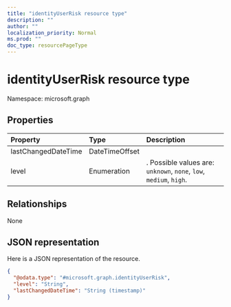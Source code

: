 ```yaml
---
title: "identityUserRisk resource type"
description: ""
author: ""
localization_priority: Normal
ms.prod: ""
doc_type: resourcePageType
---
```


# identityUserRisk resource type


Namespace: microsoft.graph



## Properties
|Property|Type|Description|
|:---|:---|:---|
|lastChangedDateTime|DateTimeOffset||
|level|Enumeration|. Possible values are: `unknown`, `none`, `low`, `medium`, `high`.|

## Relationships
None

## JSON representation
Here is a JSON representation of the resource.
<!-- {
  "blockType": "resource",
  "@odata.type": "microsoft.graph.identityUserRisk"
}
-->
``` json
{
  "@odata.type": "#microsoft.graph.identityUserRisk",
  "level": "String",
  "lastChangedDateTime": "String (timestamp)"
}
```

